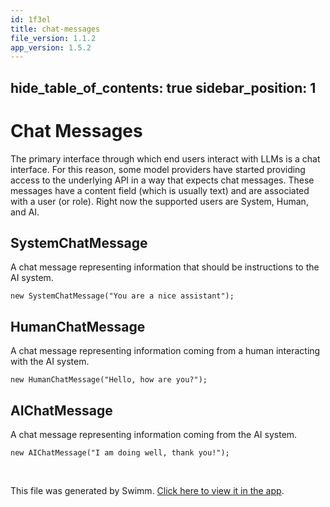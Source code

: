 ```yaml
---
id: 1f3el
title: chat-messages
file_version: 1.1.2
app_version: 1.5.2
---
```


## hide\_table\_of\_contents: true sidebar\_position: 1

# Chat Messages

The primary interface through which end users interact with LLMs is a chat interface. For this reason, some model providers have started providing access to the underlying API in a way that expects chat messages. These messages have a content field (which is usually text) and are associated with a user (or role). Right now the supported users are System, Human, and AI.

## SystemChatMessage

A chat message representing information that should be instructions to the AI system.

```
new SystemChatMessage("You are a nice assistant");
```

## HumanChatMessage

A chat message representing information coming from a human interacting with the AI system.

```
new HumanChatMessage("Hello, how are you?");
```

## AIChatMessage

A chat message representing information coming from the AI system.

```
new AIChatMessage("I am doing well, thank you!");
```

<br/>

This file was generated by Swimm. [Click here to view it in the app](/repos/Z2l0aHViJTNBJTNBbGFuZ2NoYWluanMlM0ElM0FtbWl6dXRhbmk=/docs/1f3el).
